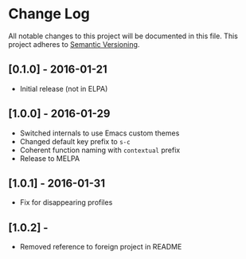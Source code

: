 # Change Log
All notable changes to this project will be documented in this file.
This project adheres to [Semantic Versioning](http://semver.org/).

## [0.1.0] - 2016-01-21
- Initial release (not in ELPA)

## [1.0.0] - 2016-01-29
- Switched internals to use Emacs custom themes
- Changed default key prefix to `s-c`
- Coherent function naming with `contextual` prefix
- Release to MELPA

## [1.0.1] - 2016-01-31
- Fix for disappearing profiles

## [1.0.2] - 
- Removed reference to foreign project in README
